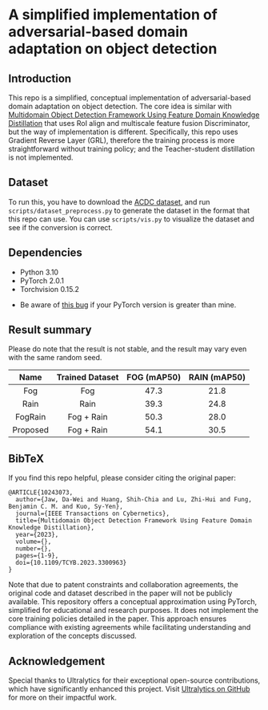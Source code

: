 # A simplified implementation of adversarial-based domain adaptation on object detection

## Introduction
This repo is a simplified, conceptual implementation of adversarial-based domain adaptation on object detection.
The core idea is similar with [Multidomain Object Detection Framework Using Feature Domain Knowledge Distillation](https://ieeexplore.ieee.org/abstract/document/10243073) that uses RoI align and multiscale feature fusion Discriminator, but the way of implementation is different.
Specifically, this repo uses Gradient Reverse Layer (GRL), therefore the training process is more straightforward without training policy; and the Teacher-student distillation is not implemented.

## Dataset
To run this, you have to download the [ACDC dataset](https://acdc.vision.ee.ethz.ch/), and run `scripts/dataset_preprocess.py` to generate the dataset in the format that this repo can use.
You can use `scripts/vis.py` to visualize the dataset and see if the conversion is correct.

## Dependencies
- Python 3.10
- PyTorch 2.0.1
- Torchvision 0.15.2

* Be aware of [this bug](https://github.com/facebookresearch/d2go/issues/650) if your PyTorch version is greater than mine.

## Result summary
Please do note that the result is not stable, and the result may vary even with the same random seed.

|   Name   | Trained Dataset | FOG (mAP50) | RAIN (mAP50) |
|:--------:|:---------------:|:-----------:|:------------:|
|   Fog    |       Fog       |    47.3     |     21.8     |
|   Rain   |      Rain       |    39.3     |     24.8     |
| FogRain  |   Fog + Rain    |    50.3     |     28.0     |
| Proposed |   Fog + Rain    |    54.1     |     30.5     |

## BibTeX
If you find this repo helpful, please consider citing the original paper:
```
@ARTICLE{10243073,
  author={Jaw, Da-Wei and Huang, Shih-Chia and Lu, Zhi-Hui and Fung, Benjamin C. M. and Kuo, Sy-Yen},
  journal={IEEE Transactions on Cybernetics}, 
  title={Multidomain Object Detection Framework Using Feature Domain Knowledge Distillation}, 
  year={2023},
  volume={},
  number={},
  pages={1-9},
  doi={10.1109/TCYB.2023.3300963}
}
```

Note that due to patent constraints and collaboration agreements, the original code and dataset described in the paper will not be publicly available. This repository offers a conceptual approximation using PyTorch, simplified for educational and research purposes. It does not implement the core training policies detailed in the paper. This approach ensures compliance with existing agreements while facilitating understanding and exploration of the concepts discussed.

## Acknowledgement
Special thanks to Ultralytics for their exceptional open-source contributions, which have significantly enhanced this project.
Visit [Ultralytics on GitHub](https://github.com/ultralytics/ultralytics) for more on their impactful work.

